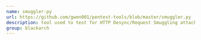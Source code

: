 ```yaml
---
name: smuggler-py
url: https://github.com/gwen001/pentest-tools/blob/master/smuggler.py
description: tool used to test for HTTP Desync/Request Smuggling attacks. URL : https://github.com/gwen001/pentest-tools/blob/master/smuggler.py Groups : blackarch blackarch-webapp blackarch-scanner
group: blackarch
---
```

